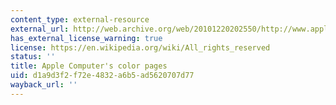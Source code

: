 ```yaml
---
content_type: external-resource
external_url: http://web.archive.org/web/20101220202550/http://www.apple.com/pro/color/
has_external_license_warning: true
license: https://en.wikipedia.org/wiki/All_rights_reserved
status: ''
title: Apple Computer's color pages
uid: d1a9d3f2-f72e-4832-a6b5-ad5620707d77
wayback_url: ''
---
```

